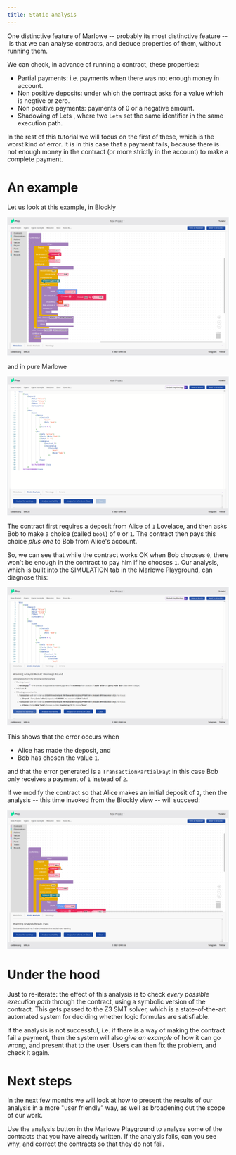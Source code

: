 ```yaml
---
title: Static analysis
---
```


One distinctive feature of Marlowe -- probably its most distinctive
feature -- is that we can analyse contracts, and deduce properties of
them, without running them.

We can check, in advance of running a contract, these properties:

-   Partial payments: i.e. payments when there was not enough money in
    account.
-   Non positive deposits: under which the contract asks for a value
    which is negtive or zero.
-   Non positive payments: payments of 0 or a negative amount.
-   Shadowing of Lets , where two `Lets` set the same identifier in the
    same execution path.

In the rest of this tutorial we will focus on the first of these, which
is the worst kind of error. It is in this case that a payment fails,
because there is not enough money in the contract (or more strictly in
the account) to make a complete payment.

# An example

Let us look at this example, in Blockly

![An example contract in Blockly](images/analysis1.png)

and in pure Marlowe

![An example contract in Marlowe](images/analysis2.png)

The contract first requires a deposit from Alice of `1` Lovelace, and
then asks Bob to make a choice (called `bool`) of `0` or `1`. The
contract then pays this choice *plus one* to Bob from Alice\'s account.

So, we can see that while the contract works OK when Bob chooses `0`,
there won\'t be enough in the contract to pay him if he chooses `1`. Our
analysis, which is built into the SIMULATION tab in the Marlowe
Playground, can diagnose this:

![Failed analysis](images/analysis3.png)

This shows that the error occurs when

-   Alice has made the deposit, and
-   Bob has chosen the value `1`.

and that the error generated is a `TransactionPartialPay`: in this case
Bob only receives a payment of `1` instead of `2`.

If we modify the contract so that Alice makes an initial deposit of `2`,
then the analysis -- this time invoked from the Blockly view -- will
succeed:

![Successful analysis](images/analysis4.png)

# Under the hood

Just to re-iterate: the effect of this analysis is to check *every
possible execution path* through the contract, using a symbolic version
of the contract. This gets passed to the Z3 SMT solver, which is a
state-of-the-art automated system for deciding whether logic formulas
are satisfiable.

If the analysis is not successful, i.e. if there is a way of making the
contract fail a payment, then the system will also *give an example* of
how it can go wrong, and present that to the user. Users can then fix
the problem, and check it again.

# Next steps

In the next few months we will look at how to present the results of our
analysis in a more \"user friendly\" way, as well as broadening out the
scope of our work.

Use the analysis button in the Marlowe Playground to analyse some of the
contracts that you have already written. If the analysis fails, can you
see why, and correct the contracts so that they do not fail.
